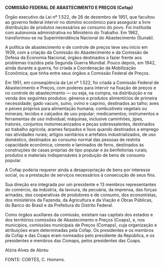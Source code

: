 **COMISSÃO FEDERAL DE ABASTECIMENTO E PREÇOS (Cofap)**

Órgão executivo da Lei nº 1.522, de 26 de dezembro de 1951, que facultou
ao governo federal intervir no domínio econômico para assegurar a livre
distribuição de produtos necessários ao consumo do povo. Foi instituída
com autonomia administrativa no Ministério do Trabalho. Em 1962,
transformou-se na Superintendência Nacional do Abastecimento (Sunab).

A política de abastecimento e de controle de preços teve seu início em
1939, com a criação da Comissão do Abastecimento e da Comissão de Defesa
da Economia Nacional, órgãos destinados a fazer frente aos problemas
trazidos pela Segunda Guerra Mundial. Pouco depois, em 1942, ainda
durante a guerra, foi criada a Coordenação da Mobilização Econômica, que
tinha entre seus órgãos a Comissão Federal de Preços.

Em 1951, em conseqüência da Lei nº 1.522, foi criada a Comissão Federal
de Abastecimento e Preços, com poderes para intervir na fixação de
preços e no controle do abastecimento — ou seja, na compra, na
distribuição e na venda dos seguintes produtos: gêneros e produtos
alimentícios de primeira necessidade; gado vacum, suíno, ovino e
caprino, destinados ao talho; aves e peixes próprios para alimentação
humana; combustíveis vegetais ou minerais; tecidos e calçados de uso
popular; medicamentos; instrumentos e ferramentas de uso individual;
máquinas, inclusive caminhões, jipes, tratores, conjuntos
motomecanizados e peças sobressalentes, destinados ao trabalho agrícola;
arames farpados e lisos quando destinados a emprego nas atividades
rurais; artigos sanitários e artefatos industrializados, de uso
doméstico, destinados ao consumo normal das pessoas de restrita
capacidade econômica; cimento e laminados de ferro, destinados às
construções de casas próprias de tipo popular e às benfeitorias rurais;
produtos e materiais indispensáveis à produção de bens de consumo
popular.

A Cofap poderia requerer ainda a desapropriação de bens por interesse
social, ou a prestação de serviços necessários à consecução de seus
fins.

Sua direção era integrada por um presidente e 13 membros representantes
do comércio, da indústria, da lavoura, da pecuária, da imprensa, das
forças armadas, das cooperativas de produtores e de consumo, dos
economistas, dos ministérios da Fazenda, da Agricultura e da Viação e
Obras Públicas, do Banco do Brasil e da Prefeitura do Distrito Federal.

Como órgãos auxiliares da comissão, existiam nas capitais dos estados e
dos territórios comissões de Abastecimento e Preços (Coaps), e, nos
municípios, comissões municipais de Preços (Comaps), cuja organização e
atribuições eram determinadas pela Cofap. Os presidentes e os membros da
Cofap e das Coaps eram nomeados pelo presidente da República, e os
presidentes e membros das Comaps, pelos presidentes das Coaps.

Alzira Alves de Abreu

FONTE: CORTÉS, C. *Homens.*

 
